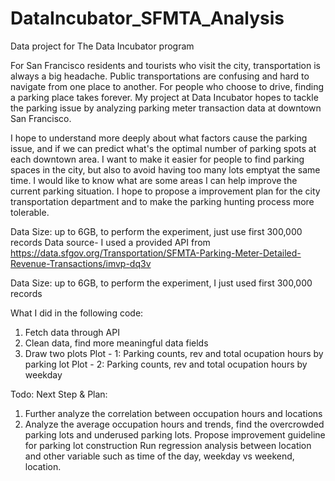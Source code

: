 # DataIncubator_SFMTA_Analysis
Data project for The Data Incubator program

For San Francisco residents and tourists who visit the city, transportation is always a big headache. Public transportations are confusing and hard to navigate from one place to another. For people who choose to drive, finding a parking place takes forever. My project at Data Incubator hopes to tackle the parking issue by analyzing parking meter transaction data at downtown San Francisco.

I hope to understand more deeply about what factors cause the parking issue, and if we can predict what's the optimal number of parking spots at each downtown area. I want to make it easier for people to find parking spaces in the city, but also to avoid having too many lots emptyat the same time. I would like to know what are some areas I can help improve the current parking situation. I hope to propose a improvement plan for the city transportation department and to make the parking hunting process more tolerable.

Data Size: up to 6GB, to perform the experiment, just use first 300,000 records
Data source- I used a provided API from  https://data.sfgov.org/Transportation/SFMTA-Parking-Meter-Detailed-Revenue-Transactions/imvp-dq3v

Data Size: up to 6GB, to perform the experiment, I just used first 300,000 records

What I did in the following code:
1. Fetch data through API
2. Clean data, find more meaningful data fields
3. Draw two plots
Plot - 1: Parking counts, rev and total ocupation hours by parking lot
Plot - 2: Parking counts, rev and total ocupation hours by weekday


Todo:
Next Step & Plan:
1. Further analyze the correlation between occupation hours and locations
2. Analyze the average occupation hours and trends, find the overcrowded parking lots and underused parking lots. Propose improvement guideline for parking lot construction
Run regression analysis between location and other variable such as time of the day, weekday vs weekend, location.
